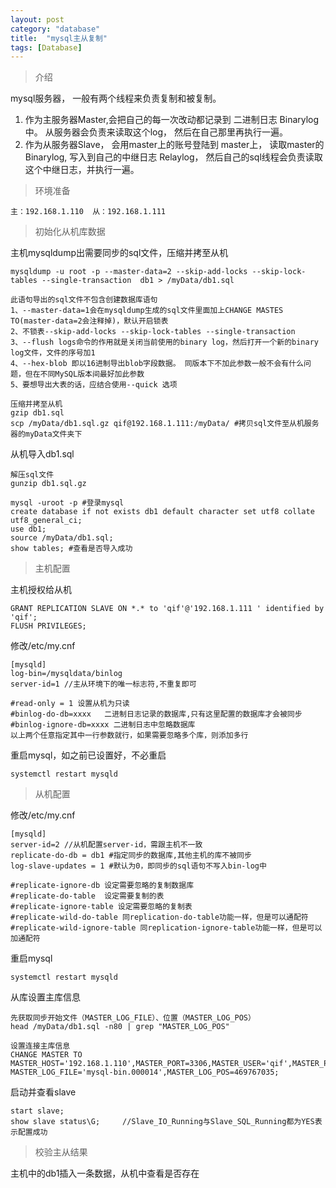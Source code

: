 ```yaml
---
layout: post
category: "database"
title:  "mysql主从复制"
tags: [Database]
---
```



> 介绍  
 
mysql服务器， 一般有两个线程来负责复制和被复制。
1. 作为主服务器Master,会把自己的每一次改动都记录到 二进制日志 Binarylog 中。 从服务器会负责来读取这个log， 然后在自己那里再执行一遍。  
2. 作为从服务器Slave， 会用master上的账号登陆到 master上， 读取master的Binarylog,  写入到自己的中继日志 Relaylog， 然后自己的sql线程会负责读取这个中继日志，并执行一遍。 

<!-- more -->
> 环境准备  
	
	主：192.168.1.110  从：192.168.1.111 


> 初始化从机库数据

主机mysqldump出需要同步的sql文件，压缩并拷至从机

	mysqldump -u root -p --master-data=2 --skip-add-locks --skip-lock-tables --single-transaction  db1 > /myData/db1.sql

	此语句导出的sql文件不包含创建数据库语句
	1、--master-data=1会在mysqldump生成的sql文件里面加上CHANGE MASTES TO(master-data=2会注释掉)，默认开启锁表
	2、不锁表--skip-add-locks --skip-lock-tables --single-transaction
	3、--flush logs命令的作用就是关闭当前使用的binary log，然后打开一个新的binary log文件，文件的序号加1
	4、--hex-blob 即以16进制导出blob字段数据。 同版本下不加此参数一般不会有什么问题，但在不同MySQL版本间最好加此参数
	5、要想导出大表的话，应结合使用--quick 选项

	压缩并拷至从机
	gzip db1.sql
	scp /myData/db1.sql.gz qif@192.168.1.111:/myData/ #拷贝sql文件至从机服务器的myData文件夹下


从机导入db1.sql  

	解压sql文件
	gunzip db1.sql.gz

	mysql -uroot -p #登录mysql
	create database if not exists db1 default character set utf8 collate utf8_general_ci;
	use db1;
	source /myData/db1.sql;
	show tables; #查看是否导入成功
	

> 主机配置  
 
主机授权给从机  


	GRANT REPLICATION SLAVE ON *.* to 'qif'@'192.168.1.111 ' identified by 'qif';
	FLUSH PRIVILEGES; 

修改/etc/my.cnf  

	[mysqld]
	log-bin=/mysqldata/binlog 
	server-id=1 //主从环境下的唯一标志符,不重复即可

	#read-only = 1 设置从机为只读
	#binlog-do-db=xxxx   二进制日志记录的数据库,只有这里配置的数据库才会被同步
    #binlog-ignore-db=xxxx 二进制日志中忽略数据库
    以上两个任意指定其中一行参数就行，如果需要忽略多个库，则添加多行


重启mysql，如之前已设置好，不必重启

	systemctl restart mysqld


> 从机配置  

修改/etc/my.cnf  

	[mysqld]
	server-id=2 //从机配置server-id，需跟主机不一致
	replicate-do-db = db1 #指定同步的数据库,其他主机的库不被同步
	log-slave-updates = 1 #默认为0，即同步的sql语句不写入bin-log中

	#replicate-ignore-db 设定需要忽略的复制数据库
	#replicate-do-table  设定需要复制的表
	#replicate-ignore-table 设定需要忽略的复制表
	#replicate-wild-do-table 同replication-do-table功能一样，但是可以通配符
	#replicate-wild-ignore-table 同replication-ignore-table功能一样，但是可以加通配符

重启mysql  

	systemctl restart mysqld
	
从库设置主库信息  

	先获取同步开始文件（MASTER_LOG_FILE）、位置（MASTER_LOG_POS）
	head /myData/db1.sql -n80 | grep "MASTER_LOG_POS"
	
	设置连接主库信息 
	CHANGE MASTER TO MASTER_HOST='192.168.1.110',MASTER_PORT=3306,MASTER_USER='qif',MASTER_PASSWORD='qif', MASTER_LOG_FILE='mysql-bin.000014',MASTER_LOG_POS=469767035;

启动并查看slave  

	start slave;
	show slave status\G;     //Slave_IO_Running与Slave_SQL_Running都为YES表示配置成功



> 校验主从结果

主机中的db1插入一条数据，从机中查看是否存在